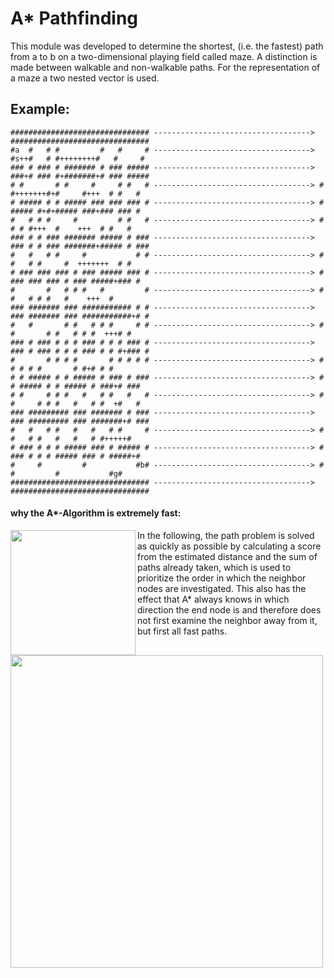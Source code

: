 # A* Pathfinding

This module was developed to determine the shortest,
(i.e. the fastest) path from a to b on a two-dimensional playing field called maze.
A distinction is made between walkable and non-walkable paths.
For the representation of a maze a two nested vector is used.






## Example:
```
############################### -----------------------------------> ###############################
#a  #   # #         #   #     # -----------------------------------> #s++#   # #++++++++#   #     #
### # ### # ####### # ### ##### -----------------------------------> ###+# ### #+#######+# ### #####
# #       # #     #     # #   # -----------------------------------> # #+++++++#+#     #+++  # #   #
# ##### # # ##### ### ### ### # -----------------------------------> # ##### #+#+##### ###+### ### #
#   # # #     #         # #   # -----------------------------------> #   # # #+++  #    +++  # #   #
### # # ### ####### ##### # ### -----------------------------------> ### # # ### #######+##### # ###
#   #   # #     #           # # -----------------------------------> #   #   # #     #  +++++++  # #
# ### ### ### # ### ##### ### # -----------------------------------> # ### ### ### # ### #####+### #
#       #   # # #   #         # -----------------------------------> #       #   # # #   #    +++  #
### ####### ### ########### # # -----------------------------------> ### ####### ### ###########+# #
#   #       # #   # # #     # # -----------------------------------> #   #       # #   # # #  +++# #
### # ### # # # ### # # # ### # -----------------------------------> ### # ### # # # ### # # #+### #
#       # # # #       # # # # # -----------------------------------> #       # # # #       # #+# # #
# # ##### # # ##### # ### # ### -----------------------------------> # # ##### # # ##### # ###+# ###
# #     # # #   #   # #   #   # -----------------------------------> # #     # # #   #   # #  +#   #
### ######### ### ####### # ### -----------------------------------> ### ######### ### #######+# ###
#   #   # #   #   #   # #     # -----------------------------------> #   #   # #   #   #   # #+++++#
# ### # # # ##### ### # ##### # -----------------------------------> # ### # # # ##### ### # #####+#
#     #         #           #b# -----------------------------------> #     #         #           #g#
############################### -----------------------------------> ###############################

```

#### why the A*-Algorithm is extremely fast:
<img src="https://upload.wikimedia.org/wikipedia/commons/8/85/Weighted_A_star_with_eps_5.gif" align="left" width="200px"/>

In the following,
the path problem is solved as quickly as possible by calculating a score from the estimated distance
and the sum of paths already taken,
which is used to prioritize the order in which the neighbor nodes are investigated.
This also has the effect that A* always knows in which direction the end node is
and therefore does not first examine the neighbor away from it, but first all fast paths.

<img src="https://user-images.githubusercontent.com/73026669/157827590-874d57e2-23e4-49e6-9162-1b4d2be29f89.gif" align="left" width="500px"/>





